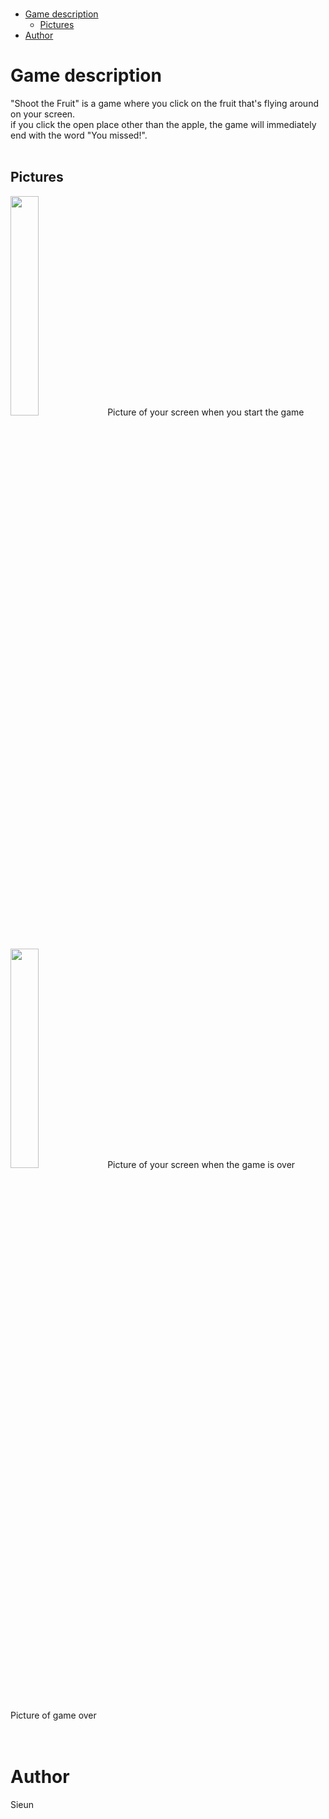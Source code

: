 </br>

- [Game description](#game-description)
  - [Pictures](#pictures)
- [Author](#author)

# Game description
"Shoot the Fruit" is a game where you click on the fruit that's flying around on your screen.
</br>
if you click the open place other than the apple, the game will immediately end with the word "You missed!".
</br>
</br>

## Pictures    
<img width="30%" src="https://github.com/sieunnkim/pygame/assets/150882029/69d65c17-353e-492b-8950-1ea6fd278c25">   
Picture of your screen when you start the game
</br>
</br>
</br>


<img width="30%" src="https://github.com/sieunnkim/pygame/assets/150882029/57948da0-c2c4-4f0e-bc21-4aa64a527f8e">
Picture of your screen when the game is over
</br>
</br>
</br>

Picture of game over
</br>
</br>
</br>

# Author
Sieun